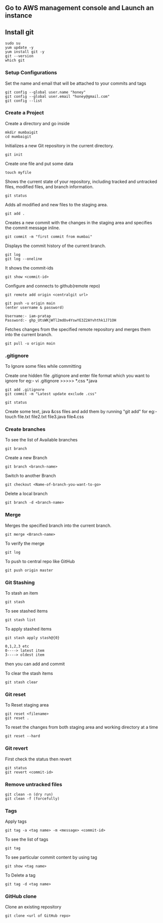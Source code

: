## Go to AWS management console and Launch an instance

## Install git
```
sudo su
yum update -y
yum install git -y
git --version
which git
```
### Setup Configurations
Set the name and email that will be attached to your commits and tags
```
git config --global user.name "honey"
git config --global user.email "honey@gmail.com"
git config --list
```

### Create a Project

Create a directory and go inside
```
mkdir mumbaigit
cd mumbaigit
```
Initializes a new Git repository in the current directory.
```
git init
```
Create one file and put some data
```
touch myfile  
```

Shows the current state of your repository, including tracked and untracked files, modified files, and branch information.
```
git status
```
Adds all modified and new files to the staging area.
```
git add .
```
Creates a new commit with the changes in the staging area and specifies the commit message inline.
```
git commit -m "first commit from mumbai"
```
Displays the commit history of the current branch.
```
git log
git log --oneline
```
It shows the commit-ids
```
git show <commit-id>
```
Configure and connects to github(remote repo)
```
git remote add origin <centralgit url>

git push -u origin main
(enter username & password)

Username:- iam-pratap
Password:- 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
```
Fetches changes from the specified remote repository and merges them into the current branch.
```
git pull -u origin main
```
### .gitignore

To Ignore some files while committing

Create one hidden file .gitignore and enter file format which you want to ignore
for eg:- vi .gitignore >>>>> *.css
                             *.java
```
git add .gitignore
git commit -m "Latest update exclude .css"

git status
```
Create some text, java &css files and add them by running "git add"
for eg:- touch file.txt file2.txt file3.java file4.css


### Create branches

To see the list of Available branches

```
git branch
```
Create a new Branch
```
git branch <branch-name>
```
Switch to another Branch
```
git checkout <Name-of-branch-you-want-to-go>
```
Delete a local branch
```
git branch -d <branch-name>
```
### Merge

Merges the specified branch into the current branch.
```
git merge <Branch-name>
```

To verify the merge
```
git log
```

To push to central repo like GitHub
```
git push origin master
```

### Git Stashing 

To stash an item
```
git stash
```
To see stashed items
```
git stash list
```
To apply stashed items
```
git stash apply stash@{0}

0,1,2,3 etc
0----> latest item
3----> oldest item
```
then you can add and commit

To clear the stash items
```
git stash clear
```

### Git reset

To Reset staging area
```
git reset <filename>
git reset .
```
To reset the changes from both staging area and working directory at a time
```
git reset --hard
```

### Git revert

First check the status then revert
```
git status
git revert <commit-id>
```

### Remove untracked files
```
git clean -n (dry run)
git clean -f (forcefully)
```

### Tags

Apply tags
```
git tag -a <tag name> -m <message> <commit-id>
```
To see the list of tags
```
git tag
```
To see particular commit content by using tag
```
git show <tag name>
```
To Delete a tag
```
git tag -d <tag name>
```
### GitHub clone
Clone an existing repository
```
git clone <url of GitHub repo> 
```

